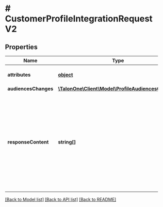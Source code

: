 # # CustomerProfileIntegrationRequestV2

## Properties

Name | Type | Description | Notes
------------ | ------------- | ------------- | -------------
**attributes** | [**object**](.md) | Arbitrary properties associated with this item. | [optional] 
**audiencesChanges** | [**\TalonOne\Client\Model\ProfileAudiencesChanges**](ProfileAudiencesChanges.md) |  | [optional] 
**responseContent** | **string[]** | Optional list of extra data that you want to get in the response. Use this property to get as much data as you need in one request instead of sending extra requests to other endpoints.  **Note:** &#x60;ruleFailureReasons&#x60; is always part of the response when the [Application type](https://docs.talon.one/docs/product/applications/overview#application-types) is &#x60;sandbox&#x60;. | [optional] 

[[Back to Model list]](../../README.md#documentation-for-models) [[Back to API list]](../../README.md#documentation-for-api-endpoints) [[Back to README]](../../README.md)


